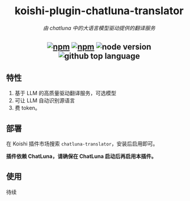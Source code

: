 <div align="center">

# koishi-plugin-chatluna-translator

_由 chatluna 中的大语言模型驱动提供的翻译服务_

## [![npm](https://img.shields.io/npm/v/koishi-plugin-chatluna-translator)](https://www.npmjs.com/package/koishi-plugin-chatluna-translator) [![npm](https://img.shields.io/npm/dm/koishi-plugin-chatluna-translator)](https://www.npmjs.com/package/koishi-plugin-chatluna-translator) ![node version](https://img.shields.io/badge/node-%3E=18-green) ![github top language](https://img.shields.io/github/languages/top/ChatLunaLab/chatluna-character?logo=github)

</div>

## 特性

1. 基于 LLM 的高质量驱动翻译服务，可选模型
2. 可让 LLM 自动识别源语言
3. 费 token。

## 部署

在 Koishi 插件市场搜索 `chatluna-translator`，安装后启用即可。

**插件依赖 ChatLuna，请确保在 ChatLuna 启动后再启用本插件。**

## 使用

待续
